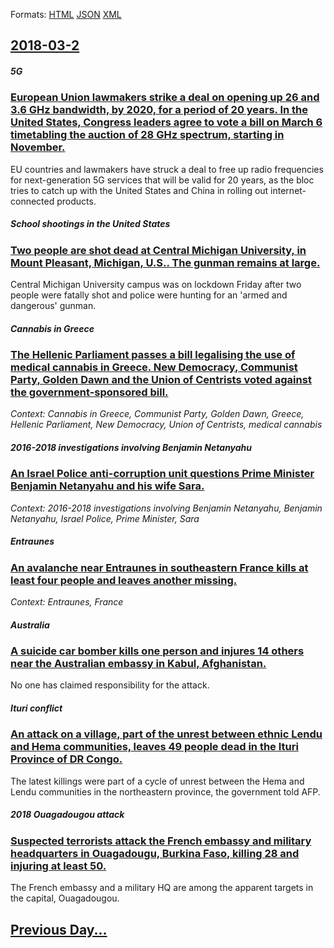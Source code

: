 
Formats: [HTML](2018/03/2/index.html)  [JSON](2018/03/2/index.json)  [XML](2018/03/2/index.xml)  

## [2018-03-2](/news/2018/03/2/index.md)

##### 5G
### [European Union lawmakers strike a deal on opening up 26 and 3.6 GHz bandwidth, by 2020, for a period of 20 years. In the United States, Congress leaders agree to vote a bill on March 6 timetabling the auction of 28 GHz spectrum, starting in November. ](/news/2018/03/2/european-union-lawmakers-strike-a-deal-on-opening-up-26-and-3-6-ghz-bandwidth-by-2020-for-a-period-of-20-years-in-the-united-states-cong.md)
EU countries and lawmakers have struck a deal to free up radio frequencies for next-generation 5G services that will be valid for 20 years, as the bloc tries to catch up with the United States and China in rolling out internet-connected products.

##### School shootings in the United States
### [Two people are shot dead at Central Michigan University, in Mount Pleasant, Michigan, U.S.. The gunman remains at large. ](/news/2018/03/2/two-people-are-shot-dead-at-central-michigan-university-in-mount-pleasant-michigan-u-s-the-gunman-remains-at-large.md)
Central Michigan University campus was on lockdown Friday after two people were fatally shot and police were hunting for an &#x27;armed and dangerous&#x27; gunman.

##### Cannabis in Greece
### [The Hellenic Parliament passes a bill legalising the use of medical cannabis in Greece. New Democracy, Communist Party, Golden Dawn and the Union of Centrists voted against the government-sponsored bill. ](/news/2018/03/2/the-hellenic-parliament-passes-a-bill-legalising-the-use-of-medical-cannabis-in-greece-new-democracy-communist-party-golden-dawn-and-the.md)
_Context: Cannabis in Greece, Communist Party, Golden Dawn, Greece, Hellenic Parliament, New Democracy, Union of Centrists, medical cannabis_

##### 2016-2018 investigations involving Benjamin Netanyahu
### [An Israel Police anti-corruption unit questions Prime Minister Benjamin Netanyahu and his wife Sara. ](/news/2018/03/2/an-israel-police-anti-corruption-unit-questions-prime-minister-benjamin-netanyahu-and-his-wife-sara.md)
_Context: 2016-2018 investigations involving Benjamin Netanyahu, Benjamin Netanyahu, Israel Police, Prime Minister, Sara_

##### Entraunes
### [An avalanche near Entraunes in southeastern France kills at least four people and leaves another missing. ](/news/2018/03/2/an-avalanche-near-entraunes-in-southeastern-france-kills-at-least-four-people-and-leaves-another-missing.md)
_Context: Entraunes, France_

##### Australia
### [A suicide car bomber kills one person and injures 14 others near the Australian embassy in Kabul, Afghanistan. ](/news/2018/03/2/a-suicide-car-bomber-kills-one-person-and-injures-14-others-near-the-australian-embassy-in-kabul-afghanistan.md)
No one has claimed responsibility for the attack.

##### Ituri conflict
### [An attack on a village, part of the unrest between ethnic Lendu and Hema communities, leaves 49 people dead in the Ituri Province of DR Congo. ](/news/2018/03/2/an-attack-on-a-village-part-of-the-unrest-between-ethnic-lendu-and-hema-communities-leaves-49-people-dead-in-the-ituri-province-of-dr-cong.md)
The latest killings were part of a cycle of unrest between the Hema and Lendu communities in the northeastern province, the government told AFP.

##### 2018 Ouagadougou attack
### [Suspected terrorists attack the French embassy and military headquarters in Ouagadougu, Burkina Faso, killing 28 and injuring at least 50. ](/news/2018/03/2/suspected-terrorists-attack-the-french-embassy-and-military-headquarters-in-ouagadougu-burkina-faso-killing-28-and-injuring-at-least-50.md)
The French embassy and a military HQ are among the apparent targets in the capital, Ouagadougou.

## [Previous Day...](/news/2018/03/1/index.md)

